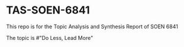 # TAS-SOEN-6841
This repo is for the Topic Analysis and Synthesis Report of SOEN 6841


The topic is #"Do Less, Lead More"

